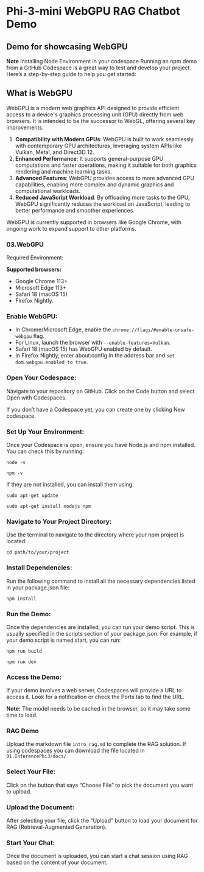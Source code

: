 # Phi-3-mini WebGPU RAG Chatbot Demo

## Demo for showcasing WebGPU 

**Note** Installing Node Environment in your codespace
Running an npm demo from a GitHub Codespace is a great way to test and develop your project. Here’s a step-by-step guide to help you get started:

## What is WebGPU 
WebGPU is a modern web graphics API designed to provide efficient access to a device's graphics processing unit (GPU) directly from web browsers. It is intended to be the successor to WebGL, offering several key improvements:

1. **Compatibility with Modern GPUs**: WebGPU is built to work seamlessly with contemporary GPU architectures, leveraging system APIs like Vulkan, Metal, and Direct3D 12.
2. **Enhanced Performance**: It supports general-purpose GPU computations and faster operations, making it suitable for both graphics rendering and machine learning tasks.
3. **Advanced Features**: WebGPU provides access to more advanced GPU capabilities, enabling more complex and dynamic graphics and computational workloads.
4. **Reduced JavaScript Workload**: By offloading more tasks to the GPU, WebGPU significantly reduces the workload on JavaScript, leading to better performance and smoother experiences.

WebGPU is currently supported in browsers like Google Chrome, with ongoing work to expand support to other platforms.

### 03.WebGPU
Required Environment:

**Supported browsers:** 
- Google Chrome 113+
- Microsoft Edge 113+
- Safari 18 (macOS 15)
- Firefox Nightly.

### Enable WebGPU:
- In Chrome/Microsoft Edge, enable the `chrome://flags/#enable-unsafe-webgpu` flag.
- For Linux, launch the browser with `--enable-features=Vulkan`.
- Safari 18 (macOS 15) has WebGPU enabled by default.
- In Firefox Nightly, enter about:config in the address bar and `set dom.webgpu.enabled to true`.


### Open Your Codespace:
Navigate to your repository on GitHub.
Click on the Code button and select Open with Codespaces.

If you don’t have a Codespace yet, you can create one by clicking New codespace.

### Set Up Your Environment:
Once your Codespace is open, ensure you have Node.js and npm installed. You can check this by running:
```
node -v
```
```
npm -v
```

If they are not installed, you can install them using:
```
sudo apt-get update
```
```
sudo apt-get install nodejs npm
```

### Navigate to Your Project Directory:
Use the terminal to navigate to the directory where your npm project is located:
```
cd path/to/your/project
```

### Install Dependencies:
Run the following command to install all the necessary dependencies listed in your package.json file:

```
npm install
```

### Run the Demo:
Once the dependencies are installed, you can run your demo script. This is usually specified in the scripts section of your package.json. For example, if your demo script is named start, you can run:

```
npm run build
```
```
npm run dev
```

### Access the Demo:
If your demo involves a web server, Codespaces will provide a URL to access it. Look for a notification or check the Ports tab to find the URL.

**Note:** The model needs to be cached in the browser, so it may take some time to load. 

### RAG Demo
Upload the markdown file `intro_rag.md` to complete the RAG solution. If using codespaces you can download the file located in `01.InferencePhi3/docs/`

### Select Your File:
Click on the button that says “Choose File” to pick the document you want to upload.

### Upload the Document:
After selecting your file, click the “Upload” button to load your document for RAG (Retrieval-Augmented Generation).

### Start Your Chat:
Once the document is uploaded, you can start a chat session using RAG based on the content of your document.

